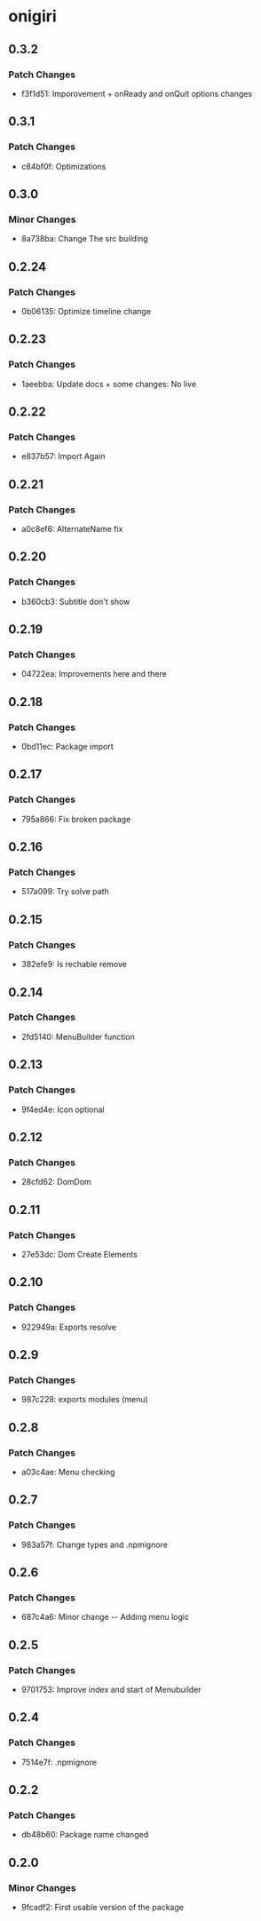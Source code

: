 # onigiri

## 0.3.2

### Patch Changes

- f3f1d51: Imporovement + onReady and onQuit options changes

## 0.3.1

### Patch Changes

- c84bf0f: Optimizations

## 0.3.0

### Minor Changes

- 8a738ba: Change The src building

## 0.2.24

### Patch Changes

- 0b06135: Optimize timeline change

## 0.2.23

### Patch Changes

- 1aeebba: Update docs + some changes: No live

## 0.2.22

### Patch Changes

- e837b57: Import Again

## 0.2.21

### Patch Changes

- a0c8ef6: AlternateName fix

## 0.2.20

### Patch Changes

- b360cb3: Subtitle don't show

## 0.2.19

### Patch Changes

- 04722ea: Improvements here and there

## 0.2.18

### Patch Changes

- 0bd11ec: Package import

## 0.2.17

### Patch Changes

- 795a866: Fix broken package

## 0.2.16

### Patch Changes

- 517a099: Try solve path

## 0.2.15

### Patch Changes

- 382efe9: Is rechable remove

## 0.2.14

### Patch Changes

- 2fd5140: MenuBuilder function

## 0.2.13

### Patch Changes

- 9f4ed4e: Icon optional

## 0.2.12

### Patch Changes

- 28cfd62: DomDom

## 0.2.11

### Patch Changes

- 27e53dc: Dom Create Elements

## 0.2.10

### Patch Changes

- 922949a: Exports resolve

## 0.2.9

### Patch Changes

- 987c228: exports modules (menu)

## 0.2.8

### Patch Changes

- a03c4ae: Menu checking

## 0.2.7

### Patch Changes

- 983a57f: Change types and .npmignore

## 0.2.6

### Patch Changes

- 687c4a6: Minor change -- Adding menu logic

## 0.2.5

### Patch Changes

- 9701753: Improve index and start of Menubuilder

## 0.2.4

### Patch Changes

- 7514e7f: .npmignore

## 0.2.2

### Patch Changes

- db48b60: Package name changed

## 0.2.0

### Minor Changes

- 9fcadf2: First usable version of the package
